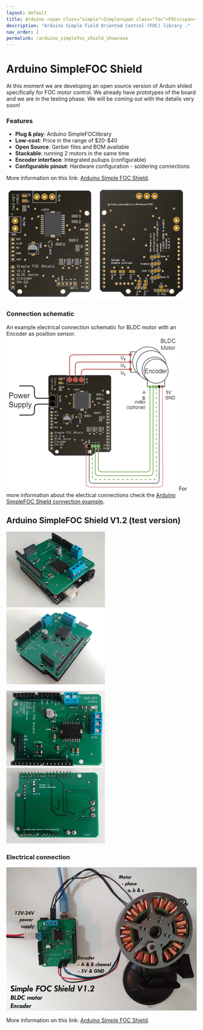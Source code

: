 ```yaml
---
layout: default
title: Arduino <span class="simple">Simple<span class="foc">FOC</span> Shield</span>
description: "Arduino Simple Field Oriented Control (FOC) library ."
nav_order: 2
permalink: /arduino_simplefoc_shield_showcase
---
```



# Arduino <span class="simple">Simple<span class="foc">FOC</span> Shield</span> 

At this moment we are developing an open source version of Arduin shiled specifically for FOC motor control. 
We already have prototypes of the board and we are in the testing phase. We will be coming out with the details very soon!

### Features
- **Plug & play**: Arduino <span class="simple">Simple<span class="foc">FOC</span>library</span> 
- **Low-cost**: Price in the range of \$20-\$40
- **Open Source**: Gerber files and BOM available
- **Stackable**: running 2 motors in the same time
- **Encoder interface**: Integrated pullups (configurable)
- **Configurable pinout**: Hardware configuration - soldering connections
  
More information on this link: [Arduino Simple FOC Shield](https://askuric.github.io/simplefoc.html).

<p> <img src="extras/Images/shield_top_v13.png" style="height:300px">   <img src="extras/Images/shield_v13.png" style="height:300px">
</p>

### Connection schematic
An example electrical connection schematic for BLDC motor with an Encoder as position sensor. 
 <img src="extras/Images/foc_shield_v13.png" >
 For more information about the electical connections check the [Arduino <span class="simple">Simple<span class="foc">FOC</span> Shield</span> connection example](arduino_simplefoc_shield).

## Arduino SimpleFOC Shield V1.2 (test version)
 
<p> <img src="extras/Images/side_shield.jpg" style="height:200px">
 <img src="extras/Images/side2_shield.jpg" style="height:200px"></p>
 <p>
 <img src="extras/Images/top_shield.jpg" style="height:200px"><img src="extras/Images/back_shield.jpg" style="height:200px"></p>

### Electrical connection
 <img src="extras/Images/foc_shield_v12.jpg" style="max-height:500px">

 
More information on this link: [Arduino Simple FOC Shield](https://askuric.github.io/simplefoc.html).

